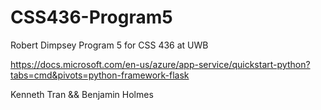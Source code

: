 # CSS436-Program5
Robert Dimpsey Program 5 for CSS 436 at UWB

https://docs.microsoft.com/en-us/azure/app-service/quickstart-python?tabs=cmd&pivots=python-framework-flask

Kenneth Tran && Benjamin Holmes
